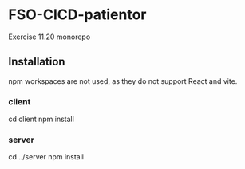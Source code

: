 # FSO-CICD-patientor
Exercise 11.20 monorepo

## Installation

npm workspaces are not used, as they do not support React and vite.

### client
cd client
npm install

### server
cd ../server
npm install